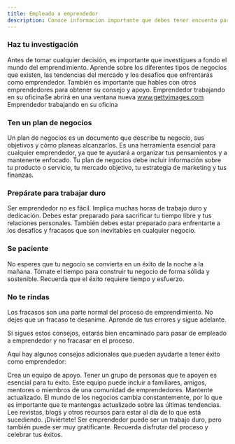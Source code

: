 ```yaml
---
title: Empleado a emprendedor
description: Conoce informacion importante que debes tener encuenta para pasar de empleado a emprendedor y no fracasar en el proceso
---
```


### **Haz tu investigación**

Antes de tomar cualquier decisión, es importante que investigues a fondo el mundo del emprendimiento. Aprende sobre los diferentes tipos de negocios que existen, las tendencias del mercado y los desafíos que enfrentarás como emprendedor. También es importante que hables con otros emprendedores para obtener su consejo y apoyo. 
Emprendedor trabajando en su oficinaSe abrirá en una ventana nueva
www.gettyimages.com
Emprendedor trabajando en su oficina

### **Ten un plan de negocios**

Un plan de negocios es un documento que describe tu negocio, sus objetivos y cómo planeas alcanzarlos. Es una herramienta esencial para cualquier emprendedor, ya que te ayudará a organizar tus pensamientos y a mantenerte enfocado. Tu plan de negocios debe incluir información sobre tu producto o servicio, tu mercado objetivo, tu estrategia de marketing y tus finanzas.

### **Prepárate para trabajar duro**

Ser emprendedor no es fácil. Implica muchas horas de trabajo duro y dedicación. Debes estar preparado para sacrificar tu tiempo libre y tus relaciones personales. También debes estar preparado para enfrentarte a los desafíos y fracasos que son inevitables en cualquier negocio.

### **Se paciente**

No esperes que tu negocio se convierta en un éxito de la noche a la mañana. Tómate el tiempo para construir tu negocio de forma sólida y sostenible. Recuerda que el éxito requiere tiempo y esfuerzo.

### **No te rindas**

Los fracasos son una parte normal del proceso de emprendimiento. No dejes que un fracaso te desanime. Aprende de tus errores y sigue adelante.

Si sigues estos consejos, estarás bien encaminado para pasar de empleado a emprendedor y no fracasar en el proceso.

Aquí hay algunos consejos adicionales que pueden ayudarte a tener éxito como emprendedor:

Crea un equipo de apoyo. Tener un grupo de personas que te apoyen es esencial para tu éxito. Este equipo puede incluir a familiares, amigos, mentores o miembros de una comunidad de emprendedores.
Mantente actualizado. El mundo de los negocios cambia constantemente, por lo que es importante que te mantengas actualizado sobre las últimas tendencias. Lee revistas, blogs y otros recursos para estar al día de lo que está sucediendo.
¡Diviértete! Ser emprendedor puede ser un trabajo duro, pero también puede ser muy gratificante. Recuerda disfrutar del proceso y celebrar tus éxitos.
